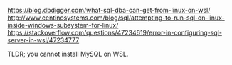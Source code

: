 https://blog.dbdigger.com/what-sql-dba-can-get-from-linux-on-wsl/
http://www.centinosystems.com/blog/sql/attempting-to-run-sql-on-linux-inside-windows-subsystem-for-linux/
https://stackoverflow.com/questions/47234619/error-in-configuring-sql-server-in-wsl/47234777

TLDR; you cannot install MySQL on WSL.

